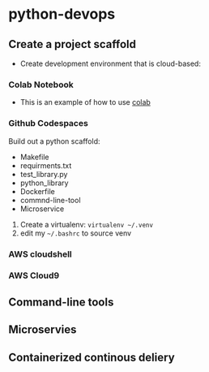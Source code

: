 # python-devops

## Create  a project scaffold

* Create development environment that is cloud-based: 

### Colab Notebook 

* This is an example of how to use [colab](https://github.com/kuldeepverma/python-devops/blob/main/getting_started_python.ipynb)
### Github Codespaces

Build out a python scaffold:

* Makefile
* requirments.txt
* test_library.py
* python_library
* Dockerfile
* commnd-line-tool
* Microservice

1. Create a virtualenv: `virtualenv ~/.venv`
2. edit my `~/.bashrc` to source venv

### AWS cloudshell
### AWS Cloud9

## Command-line tools

## Microservies

## Containerized continous deliery
